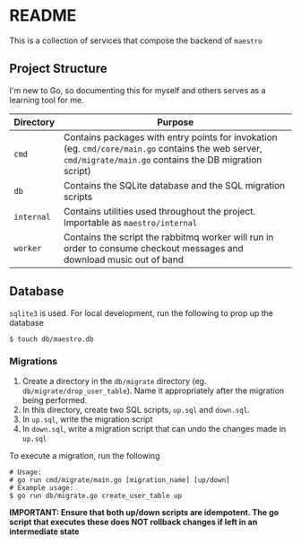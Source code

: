 # README

This is a collection of services that compose the backend of `maestro`

## Project Structure

I'm new to Go, so documenting this for myself and others serves as a learning tool for me.

| Directory | Purpose |
| --------- | ------- |
| `cmd`     | Contains packages with entry points for invokation (eg. `cmd/core/main.go` contains the web server, `cmd/migrate/main.go` contains the DB migration script) |
| `db`      | Contains the SQLite database and the SQL migration scripts |
| `internal` | Contains utilities used throughout the project. Importable as `maestro/internal` |
| `worker`  | Contains the script the rabbitmq worker will run in order to consume checkout messages and download music out of band |

## Database

`sqlite3` is used. For local development, run the following to prop up the database

```
$ touch db/maestro.db
```

### Migrations

1) Create a directory in the `db/migrate` directory (eg. `db/migrate/drop_user_table`). Name it appropriately after the migration being performed. 
2) In this directory, create two SQL scripts, `up.sql` and `down.sql`.
3) In `up.sql`, write the migration script
4) In `down.sql`, write a migration script that can undo the changes made in `up.sql`

To execute a migration, run the following

```
# Usage:
# go run cmd/migrate/main.go [migration_name] [up/down]
# Example usage:
$ go run db/migrate.go create_user_table up
```

 **IMPORTANT: Ensure that both up/down scripts are idempotent. The go script that executes these does NOT rollback changes if left in an intermediate state**
